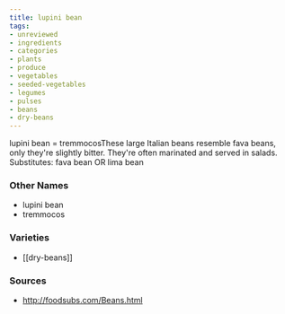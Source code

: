 ```yaml
---
title: lupini bean
tags:
- unreviewed
- ingredients
- categories
- plants
- produce
- vegetables
- seeded-vegetables
- legumes
- pulses
- beans
- dry-beans
---
```

lupini bean = tremmocosThese large Italian beans resemble fava beans, only they're slightly bitter. They're often marinated and served in salads. Substitutes: fava bean OR lima bean

### Other Names

* lupini bean
* tremmocos

### Varieties

* [[dry-beans]]

### Sources
* http://foodsubs.com/Beans.html
